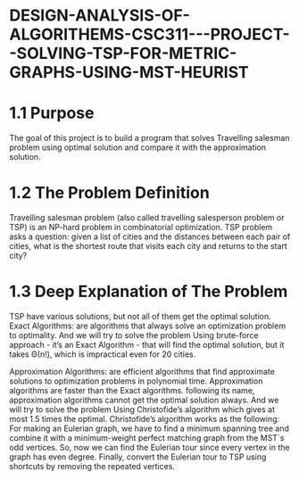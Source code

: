# DESIGN-ANALYSIS-OF-ALGORITHEMS-CSC311---PROJECT--SOLVING-TSP-FOR-METRIC-GRAPHS-USING-MST-HEURIST

# 1.1	Purpose 

The goal of this project is to build a program that solves Travelling salesman problem using optimal solution and compare it with the approximation solution.
# 1.2	The Problem Definition 

Travelling salesman problem (also called travelling salesperson problem or TSP) is an NP-hard problem in combinatorial optimization. TSP problem asks a question: given a list of cities and the distances between each pair of cities, what is the shortest route that visits each city and returns to the start city?  


# 1.3	Deep Explanation of The Problem

TSP have various solutions, but not all of them get the optimal solution. 
Exact Algorithms: are algorithms that always solve an optimization problem to optimality.
And we will try to solve the problem Using brute-force approach - it’s an Exact Algorithm - that will find the optimal solution, but it takes Θ(n!), which is impractical even for 20 cities.

Approximation Algorithms: are efficient algorithms that find approximate solutions to optimization problems in polynomial time.
Approximation algorithms are faster than the Exact algorithms. following its name, approximation algorithms cannot get the optimal solution always.
And we will try to solve the problem Using Christofide’s algorithm which gives at most 1.5 times the optimal.
Christofide’s algorithm works as the following:
For making an Eulerian graph, we have to find a minimum spanning tree and combine it with a minimum-weight perfect matching graph from the MST`s odd vertices.
So, now we can find the Eulerian tour since every vertex in the graph has even degree.
Finally, convert the Eulerian tour to TSP using shortcuts by removing the repeated vertices.

